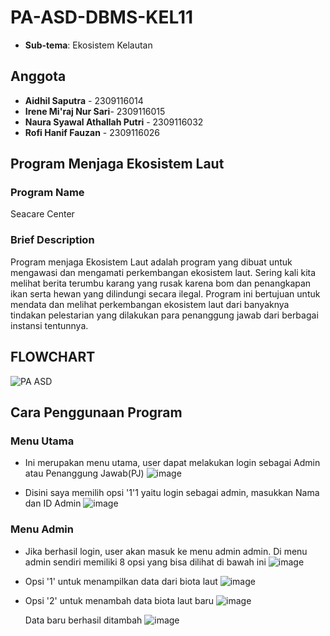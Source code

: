 # PA-ASD-DBMS-KEL11
* **Sub-tema**: Ekosistem Kelautan
## Anggota
* **Aidhil Saputra** - 2309116014
* **Irene Mi'raj Nur Sari**- 2309116015
* **Naura Syawal Athallah Putri** - 2309116032
* **Rofi Hanif Fauzan** - 2309116026

## Program Menjaga Ekosistem Laut
### Program Name
Seacare Center
### Brief Description
Program menjaga Ekosistem Laut adalah program yang dibuat untuk mengawasi dan mengamati perkembangan ekosistem laut. Sering kali kita melihat berita terumbu karang yang rusak karena bom dan penangkapan ikan serta hewan yang dilindungi secara ilegal. Program ini bertujuan untuk mendata dan melihat perkembangan ekosistem laut dari banyaknya tindakan pelestarian yang dilakukan para penanggung jawab dari berbagai instansi tentunnya. 
## FLOWCHART
![PA ASD](https://github.com/PA-A23-KELOMPOK-11/PA-ASD-DBMS-KEL11/assets/144671469/83163775-e027-4314-af27-5a21ca9facdd)


## Cara Penggunaan Program
### Menu Utama
* Ini merupakan menu utama, user dapat melakukan login sebagai Admin atau Penanggung Jawab(PJ)
  ![image](https://github.com/PA-A23-KELOMPOK-11/PA-ASD-DBMS-KEL11/assets/144798359/3c56880a-ba0f-4d8d-8341-5ef2f94a5111)
  
* Disini saya memilih opsi '1'1 yaitu login sebagai admin, masukkan Nama dan ID Admin
  ![image](https://github.com/PA-A23-KELOMPOK-11/PA-ASD-DBMS-KEL11/assets/144798359/f6c0ea49-9060-49fe-8495-0eb2bff1a5e4)

### Menu Admin
* Jika berhasil login, user akan masuk ke menu admin admin. Di menu admin sendiri memiliki 8 opsi yang bisa dilihat di bawah ini
  ![image](https://github.com/PA-A23-KELOMPOK-11/PA-ASD-DBMS-KEL11/assets/144798359/d5c97efb-2c2b-4413-8d49-152605467f41)

* Opsi '1' untuk menampilkan data dari biota laut
  ![image](https://github.com/PA-A23-KELOMPOK-11/PA-ASD-DBMS-KEL11/assets/144798359/bb64edcf-63f9-4ffe-ac88-b76eff1c4511)

* Opsi '2' untuk menambah data biota laut baru
  ![image](https://github.com/PA-A23-KELOMPOK-11/PA-ASD-DBMS-KEL11/assets/144798359/9a859435-68eb-45c5-9d16-29538ffa5b5c)
  
  Data baru berhasil ditambah
  ![image](https://github.com/PA-A23-KELOMPOK-11/PA-ASD-DBMS-KEL11/assets/144798359/e3329b64-c81e-4245-9d59-cf4c28fbbd3f)

